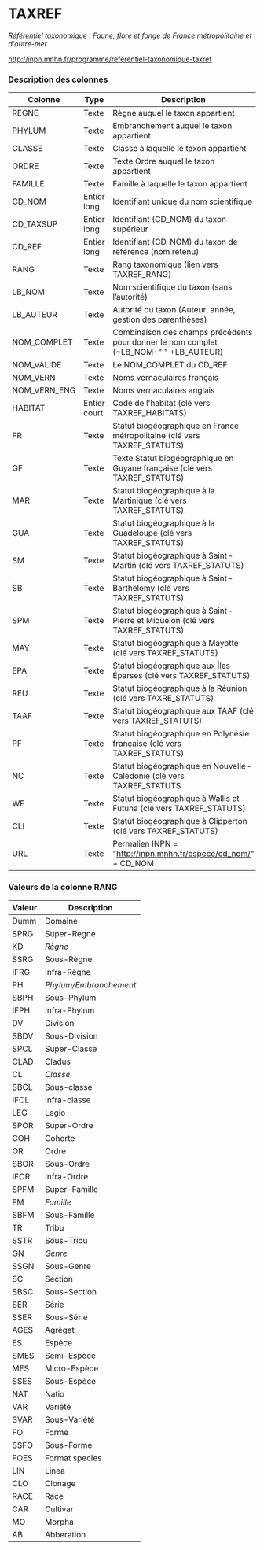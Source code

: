 TAXREF
======

*Référentiel taxonomique : Faune, flore et fonge de France métropolitaine et d'outre-mer*

http://inpn.mnhn.fr/programme/referentiel-taxonomique-taxref

### Description des colonnes

Colonne | Type | Description
--------|------|--------------------------------
REGNE | Texte | Règne auquel le taxon appartient 
PHYLUM | Texte | Embranchement auquel le taxon appartient 
CLASSE | Texte | Classe à laquelle le taxon appartient
ORDRE | Texte | Texte Ordre auquel le taxon appartient
FAMILLE | Texte | Famille à laquelle le taxon appartient
CD\_NOM | Entier long | Identifiant unique du nom scientifique
CD\_TAXSUP | Entier long | Identifiant (CD\_NOM) du taxon supérieur
CD\_REF | Entier long | Identifiant (CD\_NOM) du taxon de référence (nom retenu)
RANG | Texte | Rang taxonomique (lien vers TAXREF\_RANG)
LB\_NOM | Texte | Nom scientifique du taxon (sans l’autorité)
LB\_AUTEUR | Texte | Autorité du taxon (Auteur, année, gestion des parenthèses)
NOM\_COMPLET | Texte | Combinaison des champs précédents pour donner le nom complet (~LB\_NOM+" " +LB\_AUTEUR)
NOM\_VALIDE | Texte | Le NOM\_COMPLET du CD\_REF 
NOM\_VERN | Texte | Noms vernaculaires français 
NOM\_VERN\_ENG | Texte | Noms vernaculaires anglais
HABITAT | Entier court | Code de l'habitat (clé vers TAXREF\_HABITATS)
FR | Texte | Statut biogéographique en France métropolitaine (clé vers TAXREF\_STATUTS)
GF | Texte | Texte Statut biogéographique en Guyane française (clé vers TAXREF\_STATUTS)
MAR | Texte | Statut biogéographique à la Martinique (clé vers TAXREF\_STATUTS)
GUA | Texte | Statut biogéographique à la Guadeloupe (clé vers TAXREF\_STATUTS)
SM | Texte | Statut biogéographique à Saint ‐ Martin (clé vers TAXREF\_STATUTS)
SB | Texte | Statut biogéographique à Saint ‐ Barthélemy (clé vers TAXREF\_STATUTS) 
SPM | Texte | Statut biogéographique à Saint ‐ Pierre et Miquelon (clé vers TAXREF\_STATUTS)
MAY | Texte | Statut biogéographique à Mayotte (clé vers TAXREF\_STATUTS)
EPA | Texte | Statut biogéographique aux Îles Éparses (clé vers TAXREF\_STATUTS)
REU | Texte | Statut biogéographique à la Réunion (clé vers TAXRE\_STATUTS)
TAAF | Texte | Statut biogéographique aux TAAF (clé vers TAXREF\_STATUTS) 
PF | Texte | Statut biogéographique en Polynésie française (clé vers TAXREF\_STATUTS)
NC | Texte | Statut biogéographique en Nouvelle ‐ Calédonie (clé vers TAXREF\_STATUTS
WF | Texte | Statut biogéographique à Wallis et Futuna (clé vers TAXREF\_STATUTS) 
CLI | Texte | Statut biogéographique à Clipperton (clé vers TAXREF\_STATUTS)
URL | Texte | Permalien INPN = "http://inpn.mnhn.fr/espece/cd_nom/" + CD\_NOM

### Valeurs de la colonne RANG

Valeur | Description
------|-------
Dumm | Domaine
SPRG | Super-Règne
KD | _Règne_
SSRG | Sous-Règne
IFRG | Infra-Règne
PH | _Phylum/Embranchement_
SBPH | Sous-Phylum
IFPH | Infra-Phylum
DV | Division
SBDV | Sous-Division
SPCL | Super-Classe
CLAD | Cladus
CL | _Classe_
SBCL | Sous-classe
IFCL | Infra-classe
LEG | Legio
SPOR | Super-Ordre
COH | Cohorte
OR | Ordre
SBOR | Sous-Ordre
IFOR | Infra-Ordre
SPFM | Super-Famille
FM | _Famille_
SBFM | Sous-Famille
TR | Tribu
SSTR | Sous-Tribu
GN | _Genre_
SSGN | Sous-Genre
SC | Section
SBSC | Sous-Section
SER | Série
SSER | Sous-Série
AGES | Agrégat
ES | Espèce
SMES | Semi-Espèce
MES | Micro-Espèce
SSES | Sous-Espèce
NAT | Natio
VAR | Variété
SVAR | Sous-Variété
FO | Forme
SSFO | Sous-Forme
FOES | Format species
LIN | Linea
CLO | Clonage
RACE | Race
CAR | Cultivar
MO | Morpha
AB | Abberation
